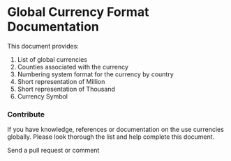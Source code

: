 # Global Currency Format Documentation

This document provides:

1. List of global currencies
2. Counties associated with the currency
3. Numbering system format for the currency by country
4. Short representation of Million
5. Short representation of Thousand
6. Currency Symbol


### Contribute

If you have knowledge, references or documentation on the use currencies globally. Please look thorough the list and help complete this document.

Send a pull request or comment
